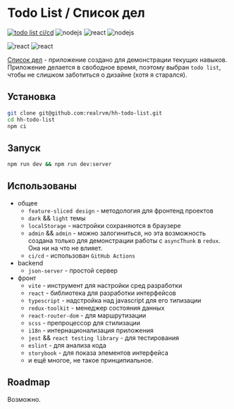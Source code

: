 # Todo List / Список дел

[![todo list ci/cd](https://github.com/realrvm/hh-todo-list/actions/workflows/main.yml/badge.svg)](https://github.com/realrvm/hh-todo-list/actions/workflows/main.yml)
![nodejs](https://img.shields.io/badge/Node%20js-v20.8.0-blue)
![react](https://img.shields.io/badge/React-v18.2.0-rebeccapurple)
![nodejs](https://img.shields.io/badge/typescript-v5.2.2-lightgray)

![react](https://img.shields.io/badge/Разработано-в%20свободное%20время-yellow)
![react](https://img.shields.io/badge/Цель%20приложения-показ%20навыков-tomato)

[Список дел](https://chimerical-blancmange-0f9f1e.netlify.app/) - приложение создано для демонстрации текущих навыков. Приложение делается в свободное время, поэтому выбран `todo list`, чтобы не слишком заботиться о дизайне (хотя я старался). 

## Установка

```bash
git clone git@github.com:realrvm/hh-todo-list.git
cd hh-todo-list
npm ci
```

## Запуск

```bash
npm run dev && npm run dev:server
```
## Использованы 

- общее
  - `feature-sliced design` - методология для фронтенд проектов 
  - `dark` && `light` темы
  - `localStorage` - настройки сохраняются в браузере
  - `admin` && `admin` - можно залогиниться, но эта возможность создана только для демонстрации работы с `asyncThunk` в `redux`. Она ни на что не влияет.
  - `ci/cd` - использован `GitHub Actions`
- backend
  - `json-server` - простой сервер
- фронт
  - `vite` - инструмент для настройки сред разработки
  - `react` - библиотека для разработки интерфейсов
  - `typescript` - надстройка над javascript для его типизации
  - `redux-toolkit` - менеджер состояния данных
  - `react-router-dom` - для маршрутизации
  - `scss` - препроцессор для стилизации
  - `i18n` - интернационализация приложения
  - `jest` && `react testing library` - для тестирования
  - `eslint` - для анализа кода
  - `storybook` - для показа элементов интерфейса
  - и ещё многое, не такое принципиальное.

## Roadmap

Возможно.
